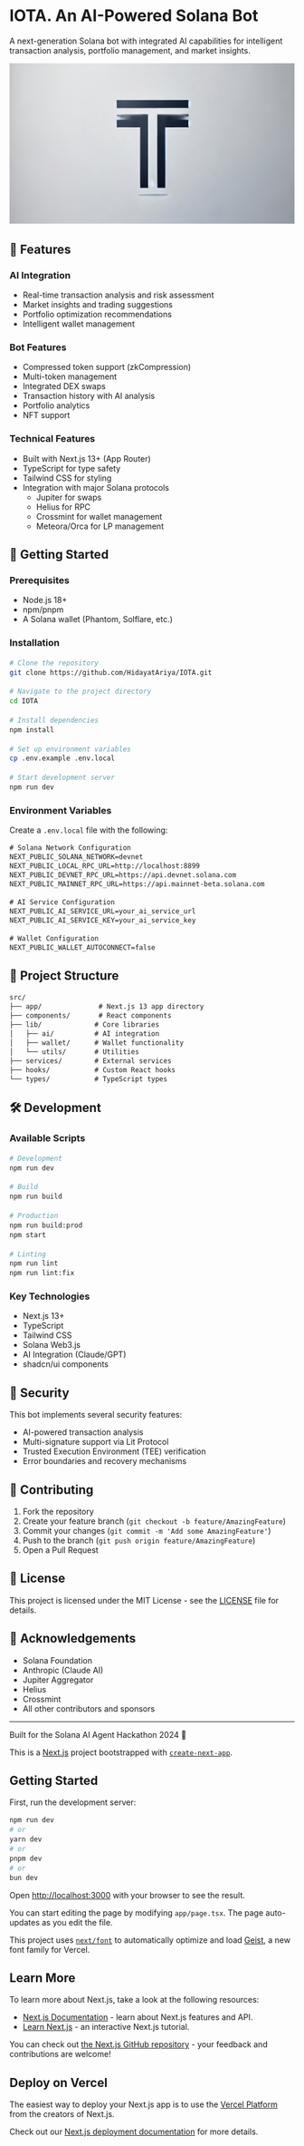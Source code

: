 # IOTA. An AI-Powered Solana Bot

A next-generation Solana bot with integrated AI capabilities for intelligent transaction analysis, portfolio management, and market insights.

![](banner4.png)

## 🌟 Features

### AI Integration
- Real-time transaction analysis and risk assessment
- Market insights and trading suggestions
- Portfolio optimization recommendations
- Intelligent wallet management

### Bot Features
- Compressed token support (zkCompression)
- Multi-token management
- Integrated DEX swaps
- Transaction history with AI analysis
- Portfolio analytics
- NFT support

### Technical Features
- Built with Next.js 13+ (App Router)
- TypeScript for type safety
- Tailwind CSS for styling
- Integration with major Solana protocols
  - Jupiter for swaps
  - Helius for RPC
  - Crossmint for wallet management
  - Meteora/Orca for LP management

## 🚀 Getting Started

### Prerequisites
- Node.js 18+
- npm/pnpm
- A Solana wallet (Phantom, Solflare, etc.)

### Installation
```bash
# Clone the repository
git clone https://github.com/HidayatAriya/IOTA.git

# Navigate to the project directory
cd IOTA

# Install dependencies
npm install

# Set up environment variables
cp .env.example .env.local

# Start development server
npm run dev
```

### Environment Variables
Create a `.env.local` file with the following:
```env
# Solana Network Configuration
NEXT_PUBLIC_SOLANA_NETWORK=devnet
NEXT_PUBLIC_LOCAL_RPC_URL=http://localhost:8899
NEXT_PUBLIC_DEVNET_RPC_URL=https://api.devnet.solana.com
NEXT_PUBLIC_MAINNET_RPC_URL=https://api.mainnet-beta.solana.com

# AI Service Configuration
NEXT_PUBLIC_AI_SERVICE_URL=your_ai_service_url
NEXT_PUBLIC_AI_SERVICE_KEY=your_ai_service_key

# Wallet Configuration
NEXT_PUBLIC_WALLET_AUTOCONNECT=false
```

## 📖 Project Structure
```
src/
├── app/              # Next.js 13 app directory
├── components/       # React components
├── lib/             # Core libraries
│   ├── ai/          # AI integration
│   ├── wallet/      # Wallet functionality
│   └── utils/       # Utilities
├── services/        # External services
├── hooks/           # Custom React hooks
└── types/           # TypeScript types
```

## 🛠 Development

### Available Scripts
```bash
# Development
npm run dev

# Build
npm run build

# Production
npm run build:prod
npm start

# Linting
npm run lint
npm run lint:fix
```

### Key Technologies
- Next.js 13+
- TypeScript
- Tailwind CSS
- Solana Web3.js
- AI Integration (Claude/GPT)
- shadcn/ui components

## 🔐 Security

This bot implements several security features:
- AI-powered transaction analysis
- Multi-signature support via Lit Protocol
- Trusted Execution Environment (TEE) verification
- Error boundaries and recovery mechanisms

## 🤝 Contributing

1. Fork the repository
2. Create your feature branch (`git checkout -b feature/AmazingFeature`)
3. Commit your changes (`git commit -m 'Add some AmazingFeature'`)
4. Push to the branch (`git push origin feature/AmazingFeature`)
5. Open a Pull Request

## 📜 License

This project is licensed under the MIT License - see the [LICENSE](LICENSE) file for details.

## 🙏 Acknowledgements

- Solana Foundation
- Anthropic (Claude AI)
- Jupiter Aggregator
- Helius
- Crossmint
- All other contributors and sponsors

---

Built for the Solana AI Agent Hackathon 2024 🚀

This is a [Next.js](https://nextjs.org) project bootstrapped with [`create-next-app`](https://nextjs.org/docs/app/api-reference/cli/create-next-app).

## Getting Started

First, run the development server:

```bash
npm run dev
# or
yarn dev
# or
pnpm dev
# or
bun dev
```

Open [http://localhost:3000](http://localhost:3000) with your browser to see the result.

You can start editing the page by modifying `app/page.tsx`. The page auto-updates as you edit the file.

This project uses [`next/font`](https://nextjs.org/docs/app/building-your-application/optimizing/fonts) to automatically optimize and load [Geist](https://vercel.com/font), a new font family for Vercel.

## Learn More

To learn more about Next.js, take a look at the following resources:

- [Next.js Documentation](https://nextjs.org/docs) - learn about Next.js features and API.
- [Learn Next.js](https://nextjs.org/learn) - an interactive Next.js tutorial.

You can check out [the Next.js GitHub repository](https://github.com/vercel/next.js) - your feedback and contributions are welcome!

## Deploy on Vercel

The easiest way to deploy your Next.js app is to use the [Vercel Platform](https://vercel.com/new?utm_medium=default-template&filter=next.js&utm_source=create-next-app&utm_campaign=create-next-app-readme) from the creators of Next.js.

Check out our [Next.js deployment documentation](https://nextjs.org/docs/app/building-your-application/deploying) for more details.
